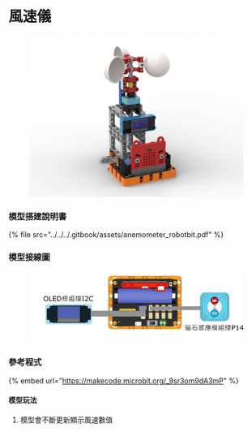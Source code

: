 # 風速儀

<figure><img src="../../../.gitbook/assets/anemometer_robotbit.png" alt=""><figcaption></figcaption></figure>

### 模型搭建說明書

{% file src="../../../.gitbook/assets/anemometer_robotbit.pdf" %}

### 模型接線圖

<figure><img src="../../../.gitbook/assets/anemometer_wiring_robotbit.png" alt=""><figcaption></figcaption></figure>

### 參考程式

{% embed url="https://makecode.microbit.org/_9sr3om9dA3mP" %}

#### 模型玩法

1. 模型會不斷更新顯示風速數值
